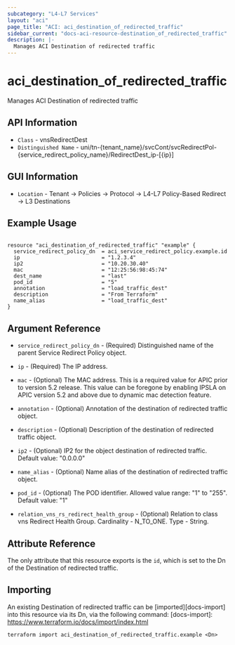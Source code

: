 ```yaml
---
subcategory: "L4-L7 Services"
layout: "aci"
page_title: "ACI: aci_destination_of_redirected_traffic"
sidebar_current: "docs-aci-resource-destination_of_redirected_traffic"
description: |-
  Manages ACI Destination of redirected traffic
---
```


# aci_destination_of_redirected_traffic

Manages ACI Destination of redirected traffic

## API Information ##

* `Class` - vnsRedirectDest
* `Distinguished Name` - uni/tn-{tenant_name}/svcCont/svcRedirectPol-{service_redirect_policy_name}/RedirectDest_ip-[{ip}]

## GUI Information ##

* `Location` - Tenant -> Policies -> Protocol -> L4-L7 Policy-Based Redirect -> L3 Destinations

## Example Usage

```hcl

resource "aci_destination_of_redirected_traffic" "example" {
  service_redirect_policy_dn  = aci_service_redirect_policy.example.id
  ip                          = "1.2.3.4"
  ip2                         = "10.20.30.40"
  mac                         = "12:25:56:98:45:74"
  dest_name                   = "last"
  pod_id                      = "5"
  annotation                  = "load_traffic_dest"
  description                 = "From Terraform"
  name_alias                  = "load_traffic_dest"
}

```

## Argument Reference

- `service_redirect_policy_dn` - (Required) Distinguished name of the parent Service Redirect Policy object.
- `ip` - (Required) The IP address.
- `mac` - (Optional) The MAC address. This is a required value for APIC prior to version 5.2 release. This value can be foregone by enabling IPSLA on APIC version 5.2 and above due to dynamic mac detection feature.
- `annotation` - (Optional) Annotation of the destination of redirected traffic object.
- `description` - (Optional) Description of the destination of redirected traffic object.
- `ip2` - (Optional) IP2 for the object destination of redirected traffic. Default value: "0.0.0.0"
- `name_alias` - (Optional) Name alias of the destination of redirected traffic object.
- `pod_id` - (Optional) The POD identifier. Allowed value range: "1" to "255". Default value: "1"

- `relation_vns_rs_redirect_health_group` - (Optional) Relation to class vns Redirect Health Group. Cardinality - N_TO_ONE. Type - String.

## Attribute Reference

The only attribute that this resource exports is the `id`, which is set to the
Dn of the Destination of redirected traffic.

## Importing

An existing Destination of redirected traffic can be [imported][docs-import] into this resource via its Dn, via the following command:
[docs-import]: https://www.terraform.io/docs/import/index.html

```
terraform import aci_destination_of_redirected_traffic.example <Dn>
```
